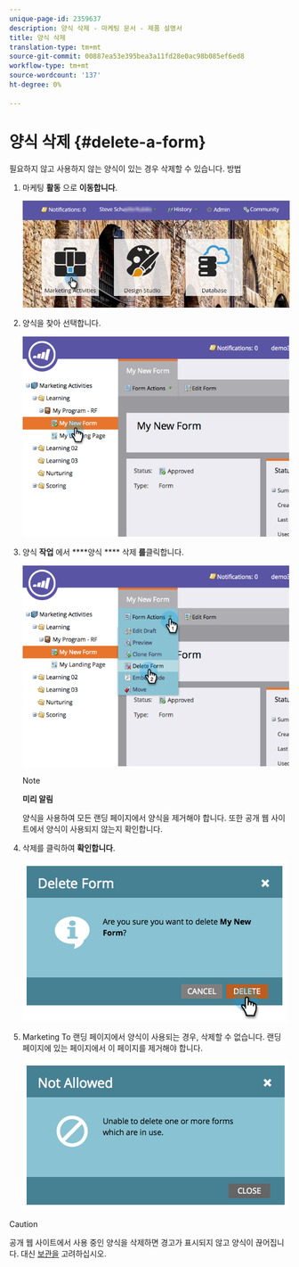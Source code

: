 ```yaml
---
unique-page-id: 2359637
description: 양식 삭제 - 마케팅 문서 - 제품 설명서
title: 양식 삭제
translation-type: tm+mt
source-git-commit: 00887ea53e395bea3a11fd28e0ac98b085ef6ed8
workflow-type: tm+mt
source-wordcount: '137'
ht-degree: 0%

---
```



# 양식 삭제 {#delete-a-form}

필요하지 않고 사용하지 않는 양식이 있는 경우 삭제할 수 있습니다. 방법

1. 마케팅 **활동** 으로 **이동합니다**.

   ![](assets/login-marketing-activities-3.png)

1. 양식을 찾아 선택합니다.

   ![](assets/image2014-9-15-12-3a1-3a18.png)

1. 양식 **작업** 에서 ****&#x200B;양식 **** 삭제 **를**&#x200B;클릭합니다.

   ![](assets/image2014-9-15-12-3a1-3a27.png)

   >[!NOTE]
   >
   >**미리 알림**
   >
   >
   >양식을 사용하여 모든 랜딩 페이지에서 양식을 제거해야 합니다. 또한 공개 웹 사이트에서 양식이 사용되지 않는지 확인합니다.

1. 삭제를 클릭하여 **확인합니다**.

   ![](assets/image2014-9-15-12-3a1-3a37.png)

1. Marketing To 랜딩 페이지에서 양식이 사용되는 경우, 삭제할 수 없습니다. 랜딩 페이지에 있는 페이지에서 이 페이지를 제거해야 합니다.

   ![](assets/image2014-9-15-12-3a1-3a44.png)

>[!CAUTION]
>
>공개 웹 사이트에서 사용 중인 양식을 삭제하면 경고가 표시되지 않고 양식이 끊어집니다. 대신 [보관을](../../../../product-docs/email-marketing/drip-nurturing/using-stream-content/archive-and-unarchive-stream-content.md) 고려하십시오.

